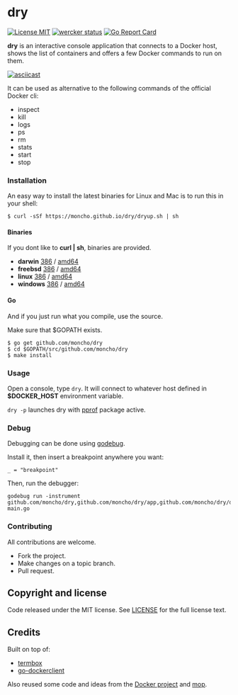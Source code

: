 # dry
[![License MIT](https://img.shields.io/badge/license-MIT-lightgrey.svg?style=flat)](https://github.com/moncho/dry#license-mit)
[![wercker status](https://app.wercker.com/status/66c3ab71a46c0c8841f34a526fc23189/s/master "wercker status")](https://app.wercker.com/project/bykey/66c3ab71a46c0c8841f34a526fc23189)
[![Go Report Card](http://goreportcard.com/badge/moncho/dry)](http://goreportcard.com/report/moncho/dry)


**dry** is an interactive console application that connects to a Docker host, shows the list of containers and offers a few Docker commands to run on them.

[![asciicast](https://asciinema.org/a/31436.png)](https://asciinema.org/a/31436?autoplay=1)

It can be used as alternative to the following commands of the official Docker cli:

* inspect
* kill
* logs
* ps
* rm
* stats
* start
* stop

### Installation

An easy way to install the latest binaries for Linux and Mac is to run this in your shell:

```
$ curl -sSf https://moncho.github.io/dry/dryup.sh | sh
```

#### Binaries

If you dont like to **curl | sh**, binaries are provided.

- **darwin** [386](https://github.com/moncho/dry/releases/download/v0.1.0-beta/dry-darwin-386) / [amd64](https://github.com/moncho/dry/releases/download/v0.1.0-beta/dry-darwin-amd64)
- **freebsd** [386](https://github.com/moncho/dry/releases/download/v0.1.0-beta/dry-freebsd-386) / [amd64](https://github.com/moncho/dry/releases/download/v0.1.0-beta/dry-freebsd-amd64)
- **linux** [386](https://github.com/moncho/dry/releases/download/v0.1.0-beta/dry-linux-386) / [amd64](https://github.com/moncho/dry/releases/download/v0.1.0-beta/dry-linux-amd64)
- **windows** [386](https://github.com/moncho/dry/releases/download/v0.1.0-beta/dry-windows-386) / [amd64](https://github.com/moncho/dry/releases/download/v0.1.0-beta/dry-windows-amd64)

#### Go

And if you just run what you compile, use the source.

Make sure that $GOPATH exists.

```
$ go get github.com/moncho/dry
$ cd $GOPATH/src/github.com/moncho/dry
$ make install
```

### Usage

Open a console, type ```dry```. It will connect to whatever host defined in **$DOCKER_HOST** environment variable.

```dry -p``` launches dry with [pprof](https://golang.org/pkg/net/http/pprof/) package active.

### Debug

Debugging can be done using [godebug](https://github.com/mailgun/godebug).

Install it, then insert a breakpoint anywhere you want:
```
_ = "breakpoint"
```
Then, run the debugger:
```
godebug run -instrument github.com/moncho/dry,github.com/moncho/dry/app,github.com/moncho/dry/docker,github.com/moncho/dry/ui,github.com/moncho/dry/appui main.go
```
### Contributing
All contributions are welcome.

* Fork the project.
* Make changes on a topic branch.
* Pull request.

## Copyright and license

Code released under the MIT license. See
[LICENSE](https://github.com/moncho/dry/blob/master/LICENSE) for the full license text.

## Credits

Built on top of:
* [termbox](https://github.com/nsf/termbox-go)
* [go-dockerclient](https://github.com/fsouza/go-dockerclient)

Also reused some code and ideas from the [Docker project](https://github.com/docker/docker) and [mop](https://github.com/michaeldv/mop).
